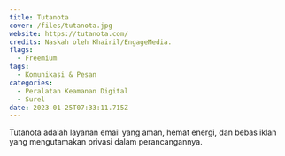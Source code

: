 ```yaml
---
title: Tutanota
cover: /files/tutanota.jpg
website: https://tutanota.com/
credits: Naskah oleh Khairil/EngageMedia.
flags:
  - Freemium
tags:
  - Komunikasi & Pesan
categories:
  - Peralatan Keamanan Digital
  - Surel
date: 2023-01-25T07:33:11.715Z
---
```

Tutanota adalah layanan email yang aman, hemat energi, dan bebas iklan yang mengutamakan privasi dalam perancangannya.